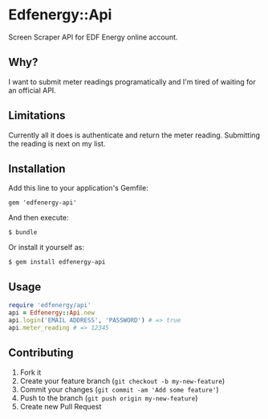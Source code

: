 # Edfenergy::Api

Screen Scraper API for EDF Energy online account.

## Why?

I want to submit meter readings programatically and I'm tired of waiting for an official API.

## Limitations

Currently all it does is authenticate and return the meter reading.  Submitting the reading is next on my list.

## Installation

Add this line to your application's Gemfile:

    gem 'edfenergy-api'

And then execute:

    $ bundle

Or install it yourself as:

    $ gem install edfenergy-api

## Usage

```ruby
require 'edfenergy/api'
api = Edfenergy::Api.new
api.login('EMAIL ADDRESS', 'PASSWORD') # => true
api.meter_reading # => 12345
```

## Contributing

1. Fork it
2. Create your feature branch (`git checkout -b my-new-feature`)
3. Commit your changes (`git commit -am 'Add some feature'`)
4. Push to the branch (`git push origin my-new-feature`)
5. Create new Pull Request
